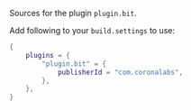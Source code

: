 Sources for the plugin `plugin.bit`.

Add following to your `build.settings` to use:
```lua
{
    plugins = {
        "plugin.bit" = {
            publisherId = "com.coronalabs",
        },
    },
}
```
